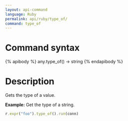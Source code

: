 ```yaml
---
layout: api-command 
language: Ruby
permalink: api/ruby/type_of/
command: type_of 
---
```


# Command syntax #

{% apibody %}
any.type_of() &rarr; string
{% endapibody %}

# Description #

Gets the type of a value.

__Example:__ Get the type of a string.

```rb
r.expr("foo").type_of().run(conn)
```


